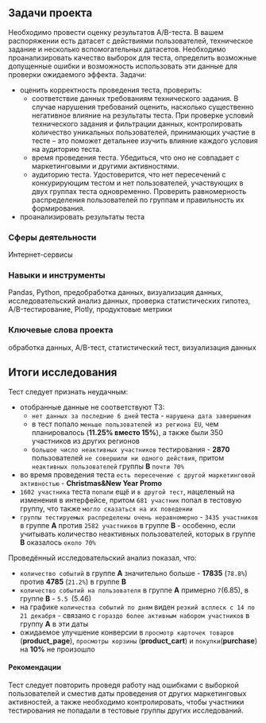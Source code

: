 ## Задачи проекта
Необходимо провести оценку результатов A/B-теста. В вашем распоряжении есть датасет с действиями пользователей, техническое задание и несколько вспомогательных датасетов. Необходимо проанализировать качество выборок для теста, определить возможные допущенные ошибки и возможность использовать эти данные для проверки ожидаемого эффекта. Задачи:
 - оценить корректность проведения теста, проверить:
   - соответствие данных требованиям технического задания. В случае нарушения требований оценить, насколько существенно негативное влияние на результаты теста. При проверке условий технического задания и фильтрации данных, контролировать количество уникальных пользователей, принимающих участие в тесте – это поможет детальнее изучить влияние каждого условия на аудиторию теста.
   - время проведения теста. Убедиться, что оно не совпадает с маркетинговыми и другими активностями.
   - аудиторию теста. Удостоверится, что нет пересечений с конкурирующим тестом и нет пользователей, участвующих в двух группах теста одновременно. Проверить равномерность распределения пользователей по группам и правильность их формирования.
 - проанализировать результаты теста

### Сферы деятельности
Интернет-сервисы

### Навыки и инструменты
Pandas, Python, предобработка данных, визуализация данных, исследовательский анализ данных, проверка статистических гипотез, A/B-тестирование, Plotly, продуктовые метрики

### Ключевые слова проекта
обработка данных, A/B-тест, статистический тест, визуализация данных

## Итоги исследования
Тест следует признать неудачным:
 - отобранные данные не соответствуют ТЗ:
   - `нет данных за последние 6 дней` теста - `нарушена дата завершения`
   - в тест попало `меньше пользователей из региона EU`, чем планировалось (**11.25% вместо 15%**), а также были 350 участников из других регионов
   - `большое число неактивных участников` тестирования - **2870** пользователей `не совершили ни одного действия`, притом `неактивных пользователей` группы **B** `почти 70%`
 - во время проведения теста `есть пересечение с другой маркетинговой активностью` - **Christmas&New Year Promo**
 - `1602 участника` теста `попали` ещё и `в другой тест`, нацеленый на изменения в интерфейсе, притом `681 участник` попал в тестовую группу, что также `могло сказаться на их поведении`
 - `группы тестируемых распределены очень неравномерно` - `3435 участников` в группе **A** против `2582 участников` в группе **B** - особенно, если учитывать количество неактивных пользователей, которых в группе **B** оказалось `около 70%`

Проведённый исследовательский анализ показал, что:
 - `количество событий` в группе **A** значительно больше - **17835** (`78.8%`) против **4785** (`21.2%`) в группе **B**
 - `количество событий на пользователя` в группе **A** примерно `7`(6.85), в группе **B** - `5.5 `(5.46)
 - на графике `количества событий по дням` виден `резкий всплеск с 14 по 21 декабря` - связано с `гораздо более активным набором участников` в группу **A** в эти даты
 - ожидаемое улучшение конверсии в `просмотр карточек товаров` (**product_page**), `просмотры корзины` (**product_cart**) и `покупки`(**purchase**) на **10%** не произошло

#### Рекомендации
Тест следует повторить проведя работу над ошибками с выборкой пользователей и сместив даты проведения от других маркетинговых активностей, а также необходимо контролировать, чтобы участники тестирования не попадали в тестовые группы других исследований.
